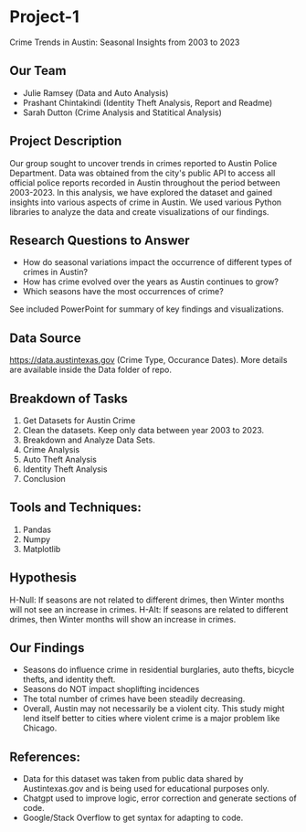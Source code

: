 # Project-1
Crime Trends in Austin: Seasonal Insights from 2003 to 2023

## Our Team 
* Julie Ramsey (Data and Auto Analysis)
* Prashant Chintakindi (Identity Theft Analysis, Report and Readme)
* Sarah Dutton (Crime Analysis and Statitical Analysis)
     
## Project Description
Our group sought to uncover trends in crimes reported to Austin Police Department. Data was obtained from the city's public API to access all official police reports recorded in Austin throughout the period between 2003-2023. In this analysis, we have explored the dataset and gained insights into various aspects of crime in Austin. We used various Python libraries to analyze the data and create visualizations of our findings.

## Research Questions to Answer

* How do seasonal variations impact the occurrence of different types of crimes in Austin?
* How has crime evolved over the years as Austin continues to grow?
* Which seasons have the most occurrences of crime?

See included PowerPoint for summary of key findings and visualizations.

## Data Source
<https://data.austintexas.gov> (Crime Type, Occurance Dates). More details are available inside the Data folder of repo.

## Breakdown of Tasks
1. Get Datasets for Austin Crime
2. Clean the datasets. Keep only data between year 2003 to 2023.
3. Breakdown and Analyze Data Sets.
4. Crime Analysis
5. Auto Theft Analysis
6. Identity Theft Analysis
7. Conclusion

## Tools and Techniques:
1. Pandas
2. Numpy
3. Matplotlib

## Hypothesis
H-Null: If seasons are not related to different drimes, then Winter months will not see an increase in crimes.
H-Alt: If seasons are related to different drimes, then Winter months will show an increase in crimes.

## Our Findings
* Seasons do influence crime in residential burglaries, auto thefts, bicycle thefts, and identity theft.
* Seasons do NOT impact shoplifting incidences
* The total number of crimes have been steadily decreasing.
* Overall, Austin may not necessarily be a violent city. This study might lend itself better to cities where violent crime is a major problem like Chicago.

## References:
- Data for this dataset was taken from public data shared by Austintexas.gov and is being used for educational purposes only.
- Chatgpt used to improve logic, error correction and generate sections of code.
- Google/Stack Overflow to get syntax for adapting to code.

